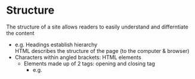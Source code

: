 # Structure
The structure of a site allows readers to easily understand and differntiate the content  
- e.g. Headings establish hierarchy  
HTML describes the structure of the page (to the computer & browser)  
- Characters within angled brackets: HTML elements  
   - Elements made up of 2 tags: opening and closing tag  
      - e.g. <html> </html>
